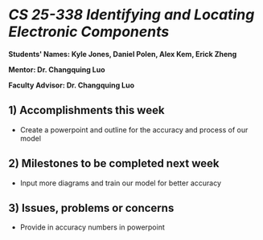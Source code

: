# *CS 25-338 Identifying and Locating Electronic Components*

**Students' Names: Kyle Jones, Daniel Polen, Alex Kem, Erick Zheng**

**Mentor: Dr. Changquing Luo**

**Faculty Advisor: Dr. Changquing Luo**

## 1) Accomplishments this week ##
   - Create a powerpoint and outline for the accuracy and process of our model

## 2) Milestones to be completed next week ##
   - Input more diagrams and train our model for better accuracy

## 3) Issues, problems or concerns ##
   - Provide in accuracy numbers in powerpoint
   


